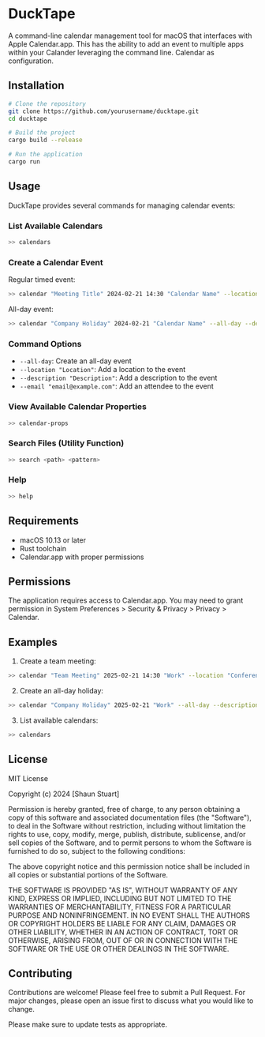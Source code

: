 # DuckTape

A command-line calendar management tool for macOS that interfaces with Apple Calendar.app.
This has the ability to add an event to multiple apps within your Calander leveraging the command line. Calendar as configuration.

## Installation

```bash
# Clone the repository
git clone https://github.com/yourusername/ducktape.git
cd ducktape

# Build the project
cargo build --release

# Run the application
cargo run
```

## Usage

DuckTape provides several commands for managing calendar events:

### List Available Calendars

```bash
>> calendars
```

### Create a Calendar Event

Regular timed event:
```bash
>> calendar "Meeting Title" 2024-02-21 14:30 "Calendar Name" --location "Conference Room" --description "Meeting details" --email "attendee@example.com"
```

All-day event:
```bash
>> calendar "Company Holiday" 2024-02-21 "Calendar Name" --all-day --description "Office Closed"
```

### Command Options

- `--all-day`: Create an all-day event
- `--location "Location"`: Add a location to the event
- `--description "Description"`: Add a description to the event
- `--email "email@example.com"`: Add an attendee to the event

### View Available Calendar Properties

```bash
>> calendar-props
```

### Search Files (Utility Function)

```bash
>> search <path> <pattern>
```

### Help

```bash
>> help
```

## Requirements

- macOS 10.13 or later
- Rust toolchain
- Calendar.app with proper permissions

## Permissions

The application requires access to Calendar.app. You may need to grant permission in System Preferences > Security & Privacy > Privacy > Calendar.

## Examples

1. Create a team meeting:
```bash
>> calendar "Team Meeting" 2025-02-21 14:30 "Work" --location "Conference Room" --description "Weekly sync" --email "team@company.com"
```

2. Create an all-day holiday:
```bash
>> calendar "Company Holiday" 2025-02-21 "Work" --all-day --description "Office Closed"
```

3. List available calendars:
```bash
>> calendars
```

## License

MIT License

Copyright (c) 2024 [Shaun Stuart]

Permission is hereby granted, free of charge, to any person obtaining a copy
of this software and associated documentation files (the "Software"), to deal
in the Software without restriction, including without limitation the rights
to use, copy, modify, merge, publish, distribute, sublicense, and/or sell
copies of the Software, and to permit persons to whom the Software is
furnished to do so, subject to the following conditions:

The above copyright notice and this permission notice shall be included in all
copies or substantial portions of the Software.

THE SOFTWARE IS PROVIDED "AS IS", WITHOUT WARRANTY OF ANY KIND, EXPRESS OR
IMPLIED, INCLUDING BUT NOT LIMITED TO THE WARRANTIES OF MERCHANTABILITY,
FITNESS FOR A PARTICULAR PURPOSE AND NONINFRINGEMENT. IN NO EVENT SHALL THE
AUTHORS OR COPYRIGHT HOLDERS BE LIABLE FOR ANY CLAIM, DAMAGES OR OTHER
LIABILITY, WHETHER IN AN ACTION OF CONTRACT, TORT OR OTHERWISE, ARISING FROM,
OUT OF OR IN CONNECTION WITH THE SOFTWARE OR THE USE OR OTHER DEALINGS IN THE
SOFTWARE.

## Contributing

Contributions are welcome! Please feel free to submit a Pull Request. For major changes, please open an issue first to discuss what you would like to change.

Please make sure to update tests as appropriate.
